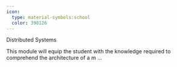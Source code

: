```yaml
---
icon:
  type: material-symbols:school
  color: 398126
---
```


Distributed Systems

This module will equip the student with the knowledge required to comprehend the architecture of a m ... 
